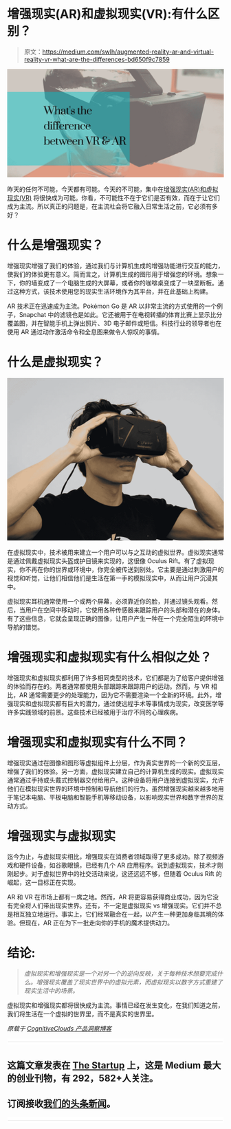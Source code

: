 # 增强现实(AR)和虚拟现实(VR):有什么区别？

> 原文：<https://medium.com/swlh/augmented-reality-ar-and-virtual-reality-vr-what-are-the-differences-bd650f9c7859>

![](img/0488ec6c87b8150fe896ce87a87d5617.png)

昨天的任何不可能，今天都有可能。今天的不可能，集中在[增强现实(AR)和虚拟现实(VR)](https://www.cognitiveclouds.com/custom-software-development-services/virtual-augmented-reality-app-development-company) 将很快成为可能。你看，不可能性不在于它们是否有效，而在于让它们成为主流。所以真正的问题是，在主流社会将它融入日常生活之前，它必须有多好？

# 什么是增强现实？

增强现实增强了我们的体验，通过我们与计算机生成的增强功能进行交互的能力，使我们的体验更有意义。简而言之，计算机生成的图形用于增强您的环境。想象一下，你的墙变成了一个电脑生成的大屏幕，或者你的咖啡桌变成了一块垄断板。通过这种方式，该技术使用您的现实生活环境作为其平台，并在此基础上构建。

AR 技术正在迅速成为主流。Pokémon Go 是 AR 以非常主流的方式使用的一个例子，Snapchat 中的滤镜也是如此。它还被用于在电视转播的体育比赛上显示比分覆盖图，并在智能手机上弹出照片、3D 电子邮件或短信。科技行业的领导者也在使用 AR 通过动作激活命令和全息图来做令人惊叹的事情。

# 什么是虚拟现实？

![](img/e422dc37d052f98617d2d33c5f20c05d.png)

在虚拟现实中，技术被用来建立一个用户可以与之互动的虚拟世界。虚拟现实通常是通过佩戴虚拟现实头盔或护目镜来实现的，这很像 Oculus Rift。有了虚拟现实，你不再在你的世界或环境中，你完全被传送到别处。它主要是通过刺激用户的视觉和听觉，让他们相信他们是生活在第一手的模拟现实中，从而让用户沉浸其中。

虚拟现实耳机通常使用一个或两个屏幕，必须靠近你的脸，并通过镜头观看。然后，当用户在空间中移动时，它使用各种传感器来跟踪用户的头部和潜在的身体。有了这些信息，它就会呈现正确的图像，让用户产生一种在一个完全陌生的环境中导航的错觉。

# 增强现实和虚拟现实有什么相似之处？

增强现实和虚拟现实都利用了许多相同类型的技术，它们都是为了给客户提供增强的体验而存在的。两者通常都使用头部跟踪来跟踪用户的运动。然而，与 VR 相比，AR 通常需要更少的处理能力，因为它不需要渲染一个全新的环境。此外，增强现实和虚拟现实都有巨大的潜力，通过使远程手术等事情成为现实，改变医学等许多实践领域的前景。这些技术已经被用于治疗不同的心理疾病。

# 增强现实和虚拟现实有什么不同？

增强现实通过在图像和图形等虚拟组件上分层，作为真实世界的一个新的交互层，增强了我们的体验。另一方面，虚拟现实建立自己的计算机生成的现实。虚拟现实通常通过手持或头戴式控制器交付给用户。这种设备将用户连接到虚拟现实，允许他们在模拟现实世界的环境中控制和导航他们的行为。虽然增强现实越来越多地用于笔记本电脑、平板电脑和智能手机等移动设备，以影响现实世界和数字世界的互动方式。

# 增强现实与虚拟现实

迄今为止，与虚拟现实相比，增强现实在消费者领域取得了更多成功。除了视频游戏和硬件设备，如谷歌眼镜，已经有几个 AR 应用程序。说到虚拟现实，技术才刚刚起步。对于虚拟世界中的社交活动来说，这还远远不够，但随着 Oculus Rift 的崛起，这一目标正在实现。

AR 和 VR 在市场上都有一席之地。然而，AR 将更容易获得商业成功，因为它没有完全将人们带出现实世界。还有，不一定是虚拟现实 vs 增强现实。它们并不总是相互独立地运行。事实上，它们经常融合在一起，以产生一种更加身临其境的体验。但现在，AR 正在为下一批走向你的手机的魔术提供动力。

# 结论:

> *虚拟现实和增强现实是一个对另一个的逆向反映，关于每种技术想要完成什么。增强现实覆盖了现实世界中的虚拟元素，而虚拟现实以数字方式重建了现实生活中的场景。*

虚拟现实和增强现实都将很快成为主流。事情已经在发生变化，在我们知道之前，我们将生活在一个虚拟的世界里，而不是真实的世界里。

*原载于* [*CognitiveClouds 产品洞察博客*](https://www.cognitiveclouds.com/insights/augmented-reality-ar-and-virtual-reality-vr-what-are-the-differences/)

![](img/731acf26f5d44fdc58d99a6388fe935d.png)

## 这篇文章发表在 [The Startup](https://medium.com/swlh) 上，这是 Medium 最大的创业刊物，有 292，582+人关注。

## 订阅接收[我们的头条新闻](http://growthsupply.com/the-startup-newsletter/)。

![](img/731acf26f5d44fdc58d99a6388fe935d.png)